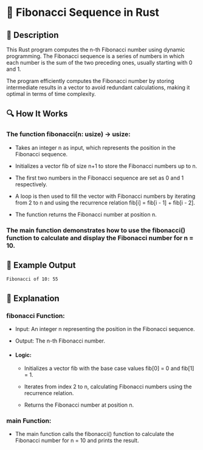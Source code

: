 # 📌 Fibonacci Sequence in Rust

## 🚀 Description
This Rust program computes the n-th Fibonacci number using dynamic programming. The Fibonacci sequence is a series of numbers in which each number is the sum of the two preceding ones, usually starting with 0 and 1.

The program efficiently computes the Fibonacci number by storing intermediate results in a vector to avoid redundant calculations, making it optimal in terms of time complexity.

## 🔍 How It Works
### The function fibonacci(n: usize) -> usize:

- Takes an integer n as input, which represents the position in the Fibonacci sequence.

- Initializes a vector fib of size n+1 to store the Fibonacci numbers up to n.

- The first two numbers in the Fibonacci sequence are set as 0 and 1 respectively.

- A loop is then used to fill the vector with Fibonacci numbers by iterating from 2 to n and using the recurrence relation fib[i] = fib[i - 1] + fib[i - 2].

- The function returns the Fibonacci number at position n.

### The main function demonstrates how to use the fibonacci() function to calculate and display the Fibonacci number for n = 10.

## 🎯 Example Output
```sh
Fibonacci of 10: 55
```

## 📂 Explanation

### fibonacci Function:
- Input: An integer n representing the position in the Fibonacci sequence.

- Output: The n-th Fibonacci number.

- #### Logic:

   - Initializes a vector fib with the base case values fib[0] = 0 and fib[1] = 1.

   - Iterates from index 2 to n, calculating Fibonacci numbers using the recurrence relation.

   - Returns the Fibonacci number at position n.

### main Function:
- The main function calls the fibonacci() function to calculate the Fibonacci number for n = 10 and prints the result.

